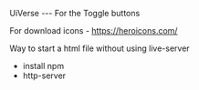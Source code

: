 UiVerse --- For the Toggle buttons

For download icons - https://heroicons.com/

Way to start a html file without using live-server
- install npm
- http-server